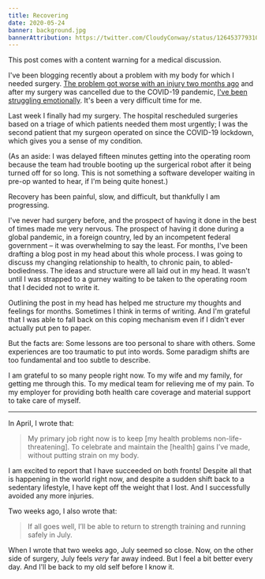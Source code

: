 ```yaml
---
title: Recovering
date: 2020-05-24
banner: background.jpg
bannerAttribution: https://twitter.com/CloudyConway/status/1264537793105219584
---
```


This post comes with a content warning for a medical discussion.

I've been blogging recently about a problem with my body for which I needed surgery. [The problem got worse with an injury two months ago](/blog/pausing/) and after my surgery was cancelled due to the COVID-19 pandemic, [I've been struggling emotionally](/blog/search-for-certainty/). It's been a very difficult time for me.

Last week I finally had my surgery. The hospital rescheduled surgeries based on a triage of which patients needed them most urgently; I was the second patient that my surgeon operated on since the COVID-19 lockdown, which gives you a sense of my condition.

(As an aside: I was delayed fifteen minutes getting into the operating room because the team had trouble booting up the surgerical robot after it being turned off for so long. This is not something a software developer waiting in pre-op wanted to hear, if I'm being quite honest.)

Recovery has been painful, slow, and difficult, but thankfully I am progressing.

I've never had surgery before, and the prospect of having it done in the best of times made me very nervous. The prospect of having it done during a global pandemic, in a foreign country, led by an incompetent federal government – it was overwhelming to say the least. For months, I've been drafting a blog post in my head about this whole process. I was going to discuss my changing relationship to health, to chronic pain, to abled-bodiedness. The ideas and structure were all laid out in my head. It wasn't until I was strapped to a gurney waiting to be taken to the operating room that I decided not to write it.

Outlining the post in my head has helped me structure my thoughts and feelings for months. Sometimes I think in terms of writing. And I'm grateful that I was able to fall back on this coping mechanism even if I didn't ever actually put pen to paper.

But the facts are: Some lessons are too personal to share with others. Some experiences are too traumatic to put into words. Some paradigm shifts are too fundamental and too subtle to describe.

I am grateful to so many people right now. To my wife and my family, for getting me through this. To my medical team for relieving me of my pain. To my employer for providing both health care coverage and material support to take care of myself.

---

In April, I wrote that:

> My primary job right now is to keep [my health problems non-life-threatening]. To celebrate and maintain the [health] gains I’ve made, without putting strain on my body.

I am excited to report that I have succeeded on both fronts! Despite all that is happening in the world right now, and despite a sudden shift back to a sedentary lifestyle, I have kept off the weight that I lost. And I successfully avoided any more injuries.

Two weeks ago, I also wrote that:

> If all goes well, I’ll be able to return to strength training and running safely in July.

When I wrote that two weeks ago, July seemed so close. Now, on the other side of surgery, July feels _very_ far away indeed. But I feel a bit better every day. And I'll be back to my old self before I know it.
